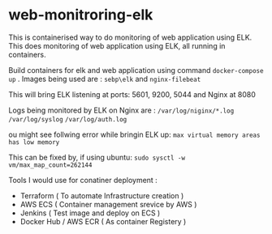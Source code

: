 # web-monitroring-elk
 This is containerised way to do monitoring of web application using ELK.
 This does monitoring of web application using ELK, all running in containers.
 
 Build containers for elk and web application using command `docker-compose up` . Images being used are : `sebp\elk` and `nginx-filebeat`
 
 This will bring ELK listening at ports: 5601, 9200, 5044 and Nginx at 8080
 
 Logs being monitored by ELK on Nginx are : 
 `/var/log/niginx/*.log`
 `/var/log/syslog`
 `/var/log/auth.log`

ou might see follwing error while bringin ELK up:
 `max virtual memory areas has low memory`
 
 This can be fixed by, if using ubuntu:
 `sudo sysctl -w vm/max_map_count=262144`
 
 Tools I would use for conatiner deployment :
- Terraform ( To automate Infrastructure creation )
- AWS ECS  ( Container management srevice by AWS )
- Jenkins ( Test image and deploy on ECS )
- Docker Hub / AWS ECR ( As container Registery )

